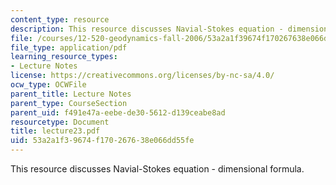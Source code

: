 ```yaml
---
content_type: resource
description: This resource discusses Navial-Stokes equation - dimensional formula.
file: /courses/12-520-geodynamics-fall-2006/53a2a1f39674f170267638e066dd55fe_lecture23.pdf
file_type: application/pdf
learning_resource_types:
- Lecture Notes
license: https://creativecommons.org/licenses/by-nc-sa/4.0/
ocw_type: OCWFile
parent_title: Lecture Notes
parent_type: CourseSection
parent_uid: f491e47a-eebe-de30-5612-d139ceabe8ad
resourcetype: Document
title: lecture23.pdf
uid: 53a2a1f3-9674-f170-2676-38e066dd55fe
---
```

This resource discusses Navial-Stokes equation - dimensional formula.